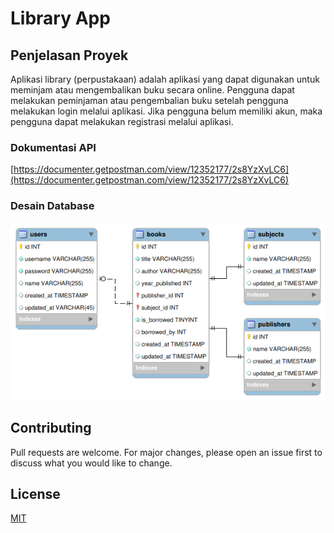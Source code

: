 # Library App

## Penjelasan Proyek
Aplikasi library (perpustakaan) adalah aplikasi yang dapat digunakan untuk meminjam atau mengembalikan buku secara online. Pengguna dapat melakukan peminjaman atau pengembalian buku setelah pengguna melakukan login melalui aplikasi. Jika pengguna belum memiliki akun, maka pengguna dapat melakukan registrasi melalui aplikasi.

### Dokumentasi API
[https://documenter.getpostman.com/view/12352177/2s8YzXvLC6](https://documenter.getpostman.com/view/12352177/2s8YzXvLC6)

### Desain Database

![img](erd.png)

## Contributing
Pull requests are welcome. For major changes, please open an issue first to discuss what you would like to change.

## License
[MIT](https://choosealicense.com/licenses/mit/)